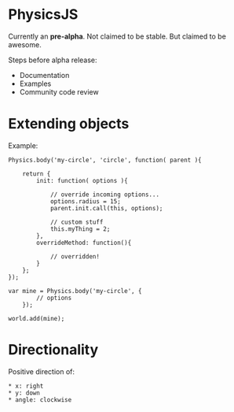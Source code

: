 # PhysicsJS

Currently an **pre-alpha**. Not claimed to be stable. But claimed to be awesome.

Steps before alpha release:

* Documentation
* Examples
* Community code review


# Extending objects

Example:

    Physics.body('my-circle', 'circle', function( parent ){

        return {
            init: function( options ){

                // override incoming options...
                options.radius = 15;
                parent.init.call(this, options);
                
                // custom stuff
                this.myThing = 2;
            },
            overrideMethod: function(){

                // overridden!
            }
        };
    });

    var mine = Physics.body('my-circle', {
            // options
        });

    world.add(mine);


# Directionality

Positive direction of:

    * x: right
    * y: down
    * angle: clockwise

